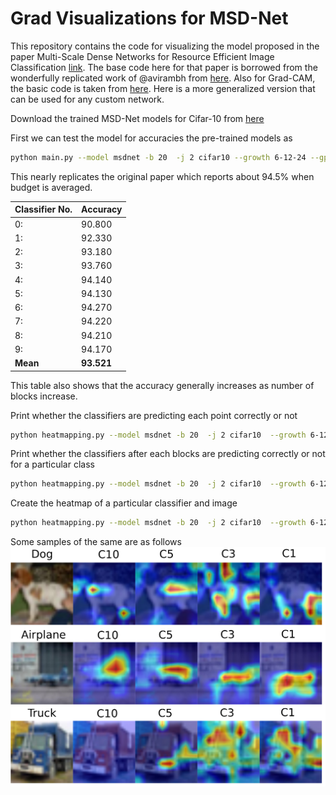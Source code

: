 # Grad Visualizations for MSD-Net

This repository contains the code for visualizing the model proposed in the paper Multi-Scale Dense Networks
for Resource Efficient Image Classification [link](https://arxiv.org/pdf/1703.09844.pdf). The base code here for that paper is borrowed from the wonderfully replicated work of @avirambh from [here](https://github.com/avirambh/MSDNet-GCN). Also for Grad-CAM, the basic code is taken from [here](https://github.com/leftthomas/GradCAM). Here is a more generalized version that can be used for any custom network.


Download the trained MSD-Net models for Cifar-10 from [here](https://www.dropbox.com/s/kjxh1oaxkhtpbmw/anytime_cifar_10.pth.tar)

First we can test the model for accuracies the pre-trained models as 
```bash
python main.py --model msdnet -b 20  -j 2 cifar10 --growth 6-12-24 --gpu 0 --resume --evaluate-from anytime_cifar_10.pth.tar
```
This nearly replicates the original paper which reports about 94.5% when budget is averaged.

| Classifier No.|  Accuracy |
|---------------|----------|
| 0:            | 90.800 | 
| 1:            | 92.330 | 
| 2:            | 93.180 | 
| 3:            | 93.760 | 
| 4:            | 94.140 | 
| 5:            | 94.130 | 
| 6:            | 94.270 | 
| 7:            | 94.220 | 
| 8:            | 94.210 | 
| 9:            | 94.170 |
| **Mean**          | **93.521**  |

This table also shows that the accuracy generally increases as number of blocks increase. 

Print whether the classifiers are predicting each point correctly or not
```bash
python heatmapping.py --model msdnet -b 20  -j 2 cifar10  --growth 6-12-24 --gpu 0 --resume --evaluate-from anytime_cifar_10.pth.tar
```

Print whether the classifiers after each blocks are predicting correctly or not for a particular class
```bash
python heatmapping.py --model msdnet -b 20  -j 2 cifar10  --growth 6-12-24 --gpu 0 --resume --evaluate-from anytime_cifar_10.pth.tar --cl=dog # here dog is the class name
```

Create the heatmap of a particular classifier and image
```bash
python heatmapping.py --model msdnet -b 20  -j 2 cifar10  --growth 6-12-24 --gpu 0 --resume --evaluate-from anytime_cifar_10.pth.tar --imgNo=100 --maxC=5 # this means img 100 predicted with classifier 5 will be generated in folder diags
```

Some samples of the same are as follows
![](disp.png)
